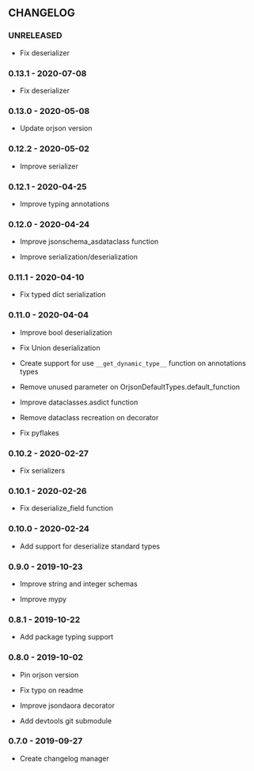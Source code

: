 ## CHANGELOG

### UNRELEASED

 - Fix deserializer

### 0.13.1 - 2020-07-08

 - Fix deserializer

### 0.13.0 - 2020-05-08

 - Update orjson version

### 0.12.2 - 2020-05-02

 - Improve serializer

### 0.12.1 - 2020-04-25

 - Improve typing annotations

### 0.12.0 - 2020-04-24

 - Improve jsonschema_asdataclass function

 - Improve serialization/deserialization

### 0.11.1 - 2020-04-10

 - Fix typed dict serialization

### 0.11.0 - 2020-04-04

 - Improve bool deserialization

 - Fix Union deserialization

 - Create support for use `__get_dynamic_type__` function on annotations types

 - Remove unused parameter on OrjsonDefaultTypes.default_function

 - Improve dataclasses.asdict function

 - Remove dataclass recreation on decorator

 - Fix pyflakes

### 0.10.2 - 2020-02-27

 - Fix serializers

### 0.10.1 - 2020-02-26

 - Fix deserialize_field function

### 0.10.0 - 2020-02-24

 - Add support for deserialize standard types

### 0.9.0 - 2019-10-23

 - Improve string and integer schemas

 - Improve mypy

### 0.8.1 - 2019-10-22

 - Add package typing support

### 0.8.0 - 2019-10-02

 - Pin orjson version

 - Fix typo on readme

 - Improve jsondaora decorator

 - Add devtools git submodule

### 0.7.0 - 2019-09-27

 - Create changelog manager
